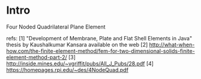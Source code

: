 ﻿# Intro
Four Noded Quadrilateral Plane Element



refs:
    [1] "Development of Membrane, Plate and Flat Shell Elements in Java" thesis by Kaushalkumar Kansara available on the web
    [2] http://what-when-how.com/the-finite-element-method/fem-for-two-dimensional-solids-finite-element-method-part-2/
    [3] http://inside.mines.edu/~vgriffit/pubs/All_J_Pubs/28.pdf
    [4] https://homepages.rpi.edu/~des/4NodeQuad.pdf